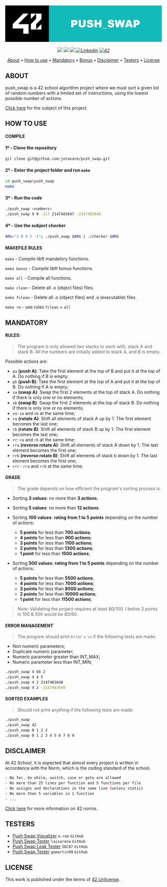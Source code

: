 <p align="center">
  <img src="https://github.com/jotavare/jotavare/blob/main/42/banner/42_banner_push_swap.png">
</p>

<p align="center">
	<img src="https://img.shields.io/badge/status-finished-success?color=%2312bab9&style=flat-square" />
	<img src="https://img.shields.io/github/languages/top/jotavare/libft?color=%2312bab9&style=flat-square" />
	<img src="https://img.shields.io/github/last-commit/jotavare/libft?color=%2312bab9&style=flat-square" />
	<a href='https://www.linkedin.com/in/joaoptoliveira' target="_blank"><img alt='Linkedin' src='https://img.shields.io/badge/LinkedIn-100000?style=flat-square&logo=Linkedin&logoColor=white&labelColor=0A66C2&color=0A66C2'/></a>
	<a href='https://profile.intra.42.fr/users/jotavare' target="_blank"><img alt='42' src='https://img.shields.io/badge/Porto-100000?style=flat-square&logo=42&logoColor=white&labelColor=000000&color=000000'/></a>
</p>

<p align="center">
	<a href="#about">About</a> •
	<a href="#how-to-use">How to use</a> •
	<a href="#mandatory">Mandatory</a> •
	<a href="#bonus">Bonus</a> •
	<a href="#disclaimer">Disclaimer</a> •
	<a href="#testers">Testers</a> •
	<a href="#license">License</a>
</p>

## ABOUT
push_swap is a 42 school algorithm project where we must sort a given list of random numbers with a limited set of instructions, using the lowest possible number of actions.

<a href="https://github.com/jotavare/push_swap/blob/master/subject/en_subject_push_swap.pdf">Click here</a> for the subject of this project.

## HOW TO USE
#### COMPILE
#### 1º - Clone the repository
```bash
git clone git@github.com:jotavare/push_swap.git
```
#### 2º - Enter the project folder and run `make`
```bash
cd push_swap\push_swap
make
```
#### 3º - Run the code
```bash
./push_swap <numbers>
./push_swap 9 0 -217 2147483647 -2147483648
```
#### 4º - Use the subject checker
```bash
ARG="3 0 9 2 -1"; ./push_swap $ARG | ./checker $ARG
```

#### MAKEFILE RULES

`make` - Compile libft mandatory functions.

``make bonus`` - Compile libft bonus functions.

``make all`` - Compile all functions.

``make clean`` - Delete all .o (object files) files.

``make fclean`` - Delete all .o (object files) and .a (executable) files.

``make re`` - use rules `fclean` + `all`


## MANDATORY
#### RULES:
> The program is only allowed two stacks to work with, stack A and stack B. All the numbers are initially added to stack A, and B is empty.

Possible actions are:

* ```pa``` **(push A)**: Take the first element at the top of B and put it at the top of A. Do nothing if B is empty;
* ```pb``` **(push B)**: Take the first element at the top of A and put it at the top of B. Do nothing if A is empty;
* ```sa``` **(swap A)**: Swap the first 2 elements at the top of stack A. Do nothing if there is only one or no elements;
* ```sb``` **(swap B)**: Swap the first 2 elements at the top of stack B. Do nothing if there is only one or no elements;
* ```ss```: ```sa``` and ```sb``` at the same time;
* ```ra``` **(rotate A)**: Shift all elements of stack A up by 1. The first element becomes the last one;
* ```rb``` **(rotate B)**: Shift all elements of stack B up by 1. The first element becomes the last one;
* ```rr```: ```ra``` and ```rb``` at the same time;
* ```rra``` **(reverse rotate A)**: Shift all elements of stack A down by 1. The last element becomes the first one;
* ```rrb``` **(reverse rotate B)**: Shift all elements of stack b down by 1. The last element becomes the first one;
* ```rrr``` : ```rra``` and ```rrb``` at the same time;

#### GRADE
> The grade depends on how efficient the program's sorting process is.
 
* Sorting **3 values**: no more than **3 actions**.
* Sorting **5 values**: no more than **12 actions**.
* Sorting **100 values**: **rating from 1 to 5 points** depending on the number of actions:

  * **5 points** for less than **700 actions**;
  * **4 points** for less than **900 actions**;
  * **3 points** for less than **1100 actions**;
  * **2 points** for less than **1300 actions**;
  * **1 point** for less than **1500 actions**;
* Sorting **500 values**: **rating from 1 to 5 points** depending on the number of actions:

  * **5 points** for less than **5500 actions**;
  * **4 points** for less than **7000 actions**;
  * **3 points** for less than **8500 actions**;
  * **2 points** for less than **10000 actions**;
  * **1 point** for less than **11500 actions**;

> Note: Validating the project requires at least 80/100.  I belive 3 points in 100 & 500 would be 80/80.

#### ERROR MANAGEMENT
> The program should print `Error` + `\n` if the following tests are made:

* Non numeric parameters;
* Duplicate numeric parameter;
* Numeric parameter greater than INT_MAX;
* Numeric parameter less than INT_MIN;

```bash
./push_swap 4 bb 2
./push_swap 4 4 5
./push_swap 4 2 2147483648
./push_swap 4 2 -2147483649
```

#### SORTED EXAMPLES
> Should not print anything if the following tests are made:

```bash
./push_swap
./push_swap 42
./push_swap 0 1 2 3
./push_swap 0 1 2 3 4 5 6 7 8 9
```

## DISCLAIMER
At 42 School, it is expected that almost every project is written in accordance with the Norm, which is the coding standard of the school.

```bash
- No for, do while, switch, case or goto are allowed
- No more than 25 lines per function and 5 functions per file
- No assigns and declarations in the same line (unless static)
- No more than 5 variables in 1 function
- ...
```

<a href="https://github.com/jotavare/jotavare/blob/main/42/pdf/en_norm.pdf">Click here</a> for more information on 42 norms.

## TESTERS
- [Push Swap Visualizer](https://github.com/o-reo/push_swap_visualizer) `o-reo` `GitHub`
- [Push Swap Tester](https://github.com/laisarena/push_swap_tester) `laisarena` `GitHub`
- [Push Swap Leak Tester](https://github.com/IDC87/push_swap_leak_tester) `IDC87` `GitHub`
- [Push Swap Tester](https://github.com/gemartin99/Push-Swap-Tester) `gemartin99` `GitHub`

## LICENSE
<p>
This work is published under the terms of <a href="https://github.com/jotavare/jotavare/blob/main/LICENSE">42 Unlicense</a>.
</p>
